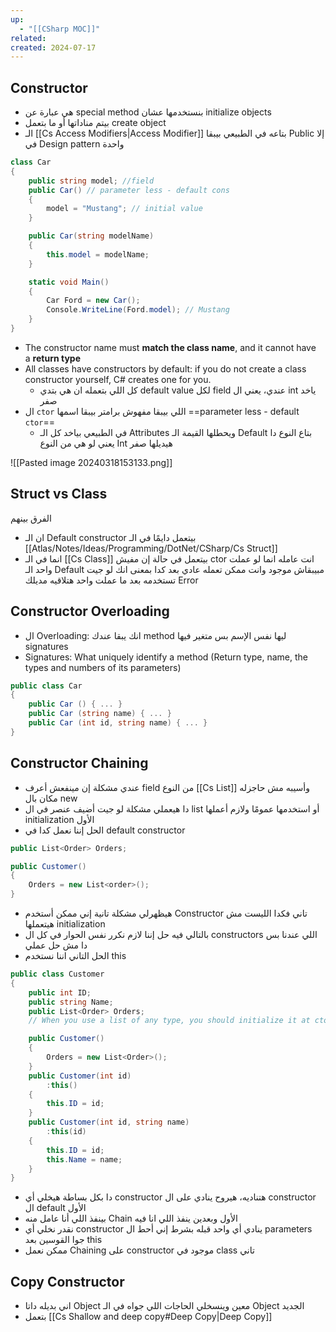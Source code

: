 ```yaml
---
up:
  - "[[CSharp MOC]]"
related: 
created: 2024-07-17
---
```

## Constructor

- هي عبارة عن special method بنستخدمها عشان initialize objects
- بيتم مناداتها أو ما بتعمل create object
- الـ [[Cs Access Modifiers|Access Modifier]] بتاعه في الطبيعي بيبقا Public إلا في Design pattern واحدة 

```cs
class Car
{
	public string model; //field
	public Car() // parameter less - default cons
	{
		model = "Mustang"; // initial value
	}

	public Car(string modelName)
	{
	    this.model = modelName;
	}

	static void Main()
	{
		Car Ford = new Car();
		Console.WriteLine(Ford.model); // Mustang
	}
}
```
- The constructor name must **match the class name**, and it cannot have a **return type**
- All classes have constructors by default: if you do not create a class constructor yourself, C# creates one for you.
	- كل اللي بتعمله ان هي بتدي default value لكل field عندي، يعني ال int ياخد صفر
- ال `ctor` اللي بيبقا مفهوش برامتر بيبقا اسمها ==parameter less - default `ctor`==
	- في الطبيعي بياخد كل الـ Attributes ويحطلها القيمة الـ Default بتاع النوع دا
	  يعني لو هي من النوع Int هيديلها صفر

![[Pasted image 20240318153133.png]]

## Struct vs Class
 الفرق بينهم 
 - ان الـ Default constructor بيتعمل دايمًا في الـ [[Atlas/Notes/Ideas/Programming/DotNet/CSharp/Cs Struct]]
 - انما في الـ [[Cs Class]] بيتعمل في حالة إن مفيش ctor انت عامله انما لو عملت واحد الـ Default مبيبقاش موجود وانت ممكن تعمله عادي بعد كدا
   بمعنى انك لو جيت تستخدمه بعد ما عملت واحد هتلاقيه مديلك Error
## Constructor Overloading
- ال Overloading: انك يبقا عندك method ليها نفس الإسم بس متغير فيها signatures
- Signatures: What uniquely identify a method (Return type, name, the types and numbers of its parameters)

```cs
public class Car 
{
	public Car () { ... }
	public Car (string name) { ... }
	public Car (int id, string name) { ... }
}
```

## Constructor Chaining
- عندي مشكلة إن مينفعش أعرف field من النوع [[Cs List]] وأسيبه مش حاجزله مكان بال new
- دا هيعملي مشكلة لو جيت أضيف عنصر في ال list أو استخدمها عمومًا ولازم أعملها initialization الأول
- الحل إننا نعمل كدا في default constructor
```cs
public List<Order> Orders;

public Customer()
{
	Orders = new List<order>();
}
```

- هيظهرلي مشكلة تانية إني ممكن أستخدم Constructor تاني فكدا الليست مش هيتعملها initialization
- بالتالي فيه حل إننا لازم نكرر نفس الحوار في كل ال constructors اللي عندنا بس دا مش حل عملي
- الحل التاني اننا نستخدم this

```cs
public class Customer
{
    public int ID;
    public string Name;
    public List<Order> Orders;
    // When you use a list of any type, you should initialize it at ctor

    public Customer()
    {
        Orders = new List<Order>();
    }
    public Customer(int id)
        :this()
    {
        this.ID = id;
    }
    public Customer(int id, string name)
        :this(id)
    {
        this.ID = id;
        this.Name = name;
    }
}
```

- دا بكل بساطة هيخلي أي constructor هتناديه، هيروح ينادي على ال constructor ال default الأول
- بينفذ اللي أنا عامل منه Chain الأول وبعدين ينفذ اللي انا فيه
- نقدر نخلي أي constructor ينادي أي واحد قبله بشرط إني أحط ال parameters جوا القوسين بعد this
- ممكن نعمل Chaining على constructor موجود في class تاني
## Copy Constructor
- اني بديله داتا Object معين وينسخلي الحاجات اللي جواه في الـ Object الجديد 
- بتعمل [[Cs Shallow and deep copy#Deep Copy|Deep Copy]] 
```cs

```